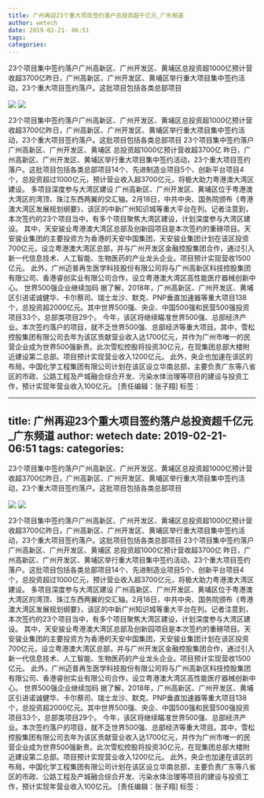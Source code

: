 ```yaml
---
title: 广州再迎23个重大项目签约落户总投资超千亿元_广东频道
author: wetech
date: 2019-02-21- 06:51
tags: 
categories: 
---
```

23个项目集中签约落户广州高新区、广州开发区、黄埔区总投资超1000亿预计营收超3700亿昨日，广州高新区、广州开发区、黄埔区举行重大项目集中签约活动，23个重大项目签约落户。这批项目包括各类总部项目
<!-- more -->
                
<img align="center" border="0" src="http://p1.ifengimg.com/a/2019_08/ff74aea9807807e_size53_w300_h209.jpg" />
                
<img align="center" border="0" src="http://p2.ifengimg.com/a/2016/0810/204c433878d5cf9size1_w16_h16.png" />
                
            
23个项目集中签约落户广州高新区、广州开发区、黄埔区总投资超1000亿预计营收超3700亿昨日，广州高新区、广州开发区、黄埔区举行重大项目集中签约活动，23个重大项目签约落户。这批项目包括各类总部项目
23个项目集中签约落户广州高新区、广州开发区、黄埔区
总投资超1000亿预计营收超3700亿
昨日，广州高新区、广州开发区、黄埔区举行重大项目集中签约活动，23个重大项目签约落户。这批项目包括各类总部项目14个、先进制造业项目5个、创新平台项目4个，总投资超过1000亿元，预计营业收入超3700亿元，将极大助力粤港澳大湾区建设。
多项目深度参与大湾区建设
广州高新区、广州开发区、黄埔区位于粤港澳大湾区的湾顶、珠江东西两翼的交汇轴。2月18日，中共中央、国务院颁布《粤港澳大湾区发展规划纲要》，该区的中新广州知识城等重大平台在列。记者注意到，本次签约的23个项目当中，有多个项目聚焦大湾区建设，计划深度参与大湾区建设。
其中，天安骏业粤港澳大湾区总部及创新园项目是本次签约的重磅项目。天安骏业集团的主要投资方为香港的天安中国集团，天安骏业集团计划在该区投资700亿元，设立粤港澳大湾区总部，并与广州开发区金融控股集团合作，通过引入新一代信息技术、人工智能、生物医药的产业龙头企业。项目预计实现营收1500亿元。
此外，广州迈普再生医学科技股份有限公司将与广州高新区科技控股集团有限公司、香港睿创实业有限公司合作，设立粤港澳大湾区高性能医疗器械创新中心。
世界500强企业继续加码
据了解，2018年，广州高新区、广州开发区、黄埔区引进诺诚健华、卡尔蔡司、瑞士龙沙、默克、PNP垂直加速器等重大项目138个，总投资超2000亿元。其中世界500强、央企、中国500强和民营500强投资项目33个，总部类项目29个。
今年，该区将继续瞄准世界500强、总部经济产业。本次签约落户的项目，就不乏世界500强、总部经济等重大项目。其中，雪松控股集团有限公司去年为该区贡献营业收入达1700亿元，并作为广州市唯一的民营企业成为世界500强新贵。此次雪松控股将投资30亿元，在现集团总部大楼附近建设第二总部。项目预计实现营业收入1200亿元。
此外，央企也加速在该区的布局，中国化学工程集团有限公司计划在该区设立华南总部，主要负责广东等八省区的市政、公路工程及产城融合综合开发、污染水体治理等项目的建设与投资工作，预计实现年营业收入100亿元。
[责任编辑：张子翔]
标签：
             
---
title: 广州再迎23个重大项目签约落户总投资超千亿元_广东频道
author: wetech
date: 2019-02-21- 06:51
tags: 
categories: 
---
23个项目集中签约落户广州高新区、广州开发区、黄埔区总投资超1000亿预计营收超3700亿昨日，广州高新区、广州开发区、黄埔区举行重大项目集中签约活动，23个重大项目签约落户。这批项目包括各类总部项目
<!-- more -->
                
<img align="center" border="0" src="http://p1.ifengimg.com/a/2019_08/ff74aea9807807e_size53_w300_h209.jpg" />
                
<img align="center" border="0" src="http://p2.ifengimg.com/a/2016/0810/204c433878d5cf9size1_w16_h16.png" />
                
            
23个项目集中签约落户广州高新区、广州开发区、黄埔区总投资超1000亿预计营收超3700亿昨日，广州高新区、广州开发区、黄埔区举行重大项目集中签约活动，23个重大项目签约落户。这批项目包括各类总部项目
23个项目集中签约落户广州高新区、广州开发区、黄埔区
总投资超1000亿预计营收超3700亿
昨日，广州高新区、广州开发区、黄埔区举行重大项目集中签约活动，23个重大项目签约落户。这批项目包括各类总部项目14个、先进制造业项目5个、创新平台项目4个，总投资超过1000亿元，预计营业收入超3700亿元，将极大助力粤港澳大湾区建设。
多项目深度参与大湾区建设
广州高新区、广州开发区、黄埔区位于粤港澳大湾区的湾顶、珠江东西两翼的交汇轴。2月18日，中共中央、国务院颁布《粤港澳大湾区发展规划纲要》，该区的中新广州知识城等重大平台在列。记者注意到，本次签约的23个项目当中，有多个项目聚焦大湾区建设，计划深度参与大湾区建设。
其中，天安骏业粤港澳大湾区总部及创新园项目是本次签约的重磅项目。天安骏业集团的主要投资方为香港的天安中国集团，天安骏业集团计划在该区投资700亿元，设立粤港澳大湾区总部，并与广州开发区金融控股集团合作，通过引入新一代信息技术、人工智能、生物医药的产业龙头企业。项目预计实现营收1500亿元。
此外，广州迈普再生医学科技股份有限公司将与广州高新区科技控股集团有限公司、香港睿创实业有限公司合作，设立粤港澳大湾区高性能医疗器械创新中心。
世界500强企业继续加码
据了解，2018年，广州高新区、广州开发区、黄埔区引进诺诚健华、卡尔蔡司、瑞士龙沙、默克、PNP垂直加速器等重大项目138个，总投资超2000亿元。其中世界500强、央企、中国500强和民营500强投资项目33个，总部类项目29个。
今年，该区将继续瞄准世界500强、总部经济产业。本次签约落户的项目，就不乏世界500强、总部经济等重大项目。其中，雪松控股集团有限公司去年为该区贡献营业收入达1700亿元，并作为广州市唯一的民营企业成为世界500强新贵。此次雪松控股将投资30亿元，在现集团总部大楼附近建设第二总部。项目预计实现营业收入1200亿元。
此外，央企也加速在该区的布局，中国化学工程集团有限公司计划在该区设立华南总部，主要负责广东等八省区的市政、公路工程及产城融合综合开发、污染水体治理等项目的建设与投资工作，预计实现年营业收入100亿元。
[责任编辑：张子翔]
标签：
             
